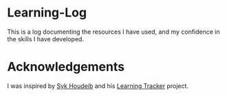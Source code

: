 # Learning-Log
This is a log documenting the resources I have used, and my confidence in the skills I have developed. 

# Acknowledgements
I was inspired by [Syk Houdeib](https://twitter.com/Syknapse) and his [Learning Tracker](https://github.com/Syknapse/My-Learning-Tracker) project.
